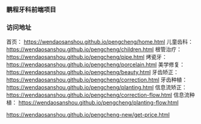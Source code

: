 ### 鹏程牙科前端项目

### 访问地址

首页：
https://wendaosanshou.github.io/pengcheng/home.html
儿童齿科：
https://wendaosanshou.github.io/pengcheng/children.html
根管治疗：
https://wendaosanshou.github.io/pengcheng/pipe.html
烤瓷牙：
https://wendaosanshou.github.io/pengcheng/porcelain.html
美学修复：
https://wendaosanshou.github.io/pengcheng/beauty.html
牙齿矫正：
https://wendaosanshou.github.io/pengcheng/correction.html
牙齿种植：
https://wendaosanshou.github.io/pengcheng/planting.html
信息流矫正：
https://wendaosanshou.github.io/pengcheng/correction-flow.html
信息流种植：
https://wendaosanshou.github.io/pengcheng/planting-flow.html

https://wendaosanshou.github.io/pengcheng-new/get-price.html